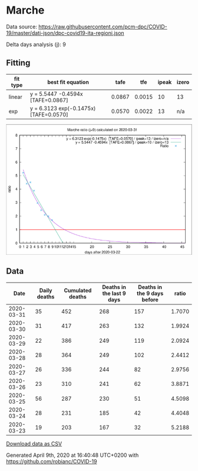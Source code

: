 # Marche

Data source: https://raw.githubusercontent.com/pcm-dpc/COVID-19/master/dati-json/dpc-covid19-ita-regioni.json

Delta days analysis (j): 9

## Fitting 
|fit type|best fit equation|tafe|tfe|ipeak|izero|
|-------|-----|--------|------|---|---|
|linear|y = 5.5447 -0.4594x  [TAFE=0.0867]|0.0867|0.0015|10|13|
|exp|y = 6.3123 exp(-0.1475x)  [TAFE=0.0570]|0.0570|0.0022|13|n/a|

![Plot](COVID-19_marche_j9_2020-03-31.png)

## Data
|Date|Daily deaths|Cumulated deaths|Deaths in the last 9 days|Deaths in the 9 days before|ratio|
|----|----------|-----------|-------|--------------------|-----|
|2020-03-31|35|452|268|157|1.7070|
|2020-03-30|31|417|263|132|1.9924|
|2020-03-29|22|386|249|119|2.0924|
|2020-03-28|28|364|249|102|2.4412|
|2020-03-27|26|336|244|82|2.9756|
|2020-03-26|23|310|241|62|3.8871|
|2020-03-25|56|287|230|51|4.5098|
|2020-03-24|28|231|185|42|4.4048|
|2020-03-23|19|203|167|32|5.2188|

[Download data as CSV](COVID-19_marche_j9_2020-03-31.csv)

Generated April 9th, 2020 at 16:40:48 UTC+0200 with https://github.com/robianc/COVID-19
